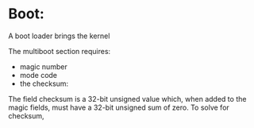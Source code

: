 # Boot:

 A boot loader brings the kernel 

The multiboot section requires:

- magic number
- mode code
- the checksum: 

The field checksum is a 32-bit unsigned value which, when added to the magic fields, must have a 32-bit unsigned sum of zero.
To solve for checksum, 